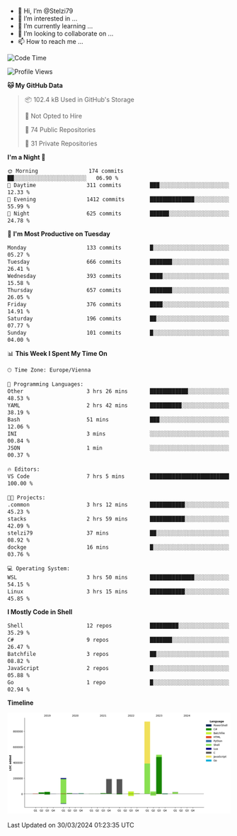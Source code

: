 - 👋 Hi, I’m @Stelzi79
- 👀 I’m interested in ...
- 🌱 I’m currently learning ...
- 💞️ I’m looking to collaborate on ...
- 📫 How to reach me ...

<!--START_SECTION:waka-->
![Code Time](http://img.shields.io/badge/Code%20Time-963%20hrs%2051%20mins-blue)

![Profile Views](http://img.shields.io/badge/Profile%20Views-0-blue)

**🐱 My GitHub Data** 

> 📦 102.4 kB Used in GitHub's Storage 
 > 
> 🚫 Not Opted to Hire
 > 
> 📜 74 Public Repositories 
 > 
> 🔑 31 Private Repositories 
 > 
**I'm a Night 🦉** 

```text
🌞 Morning                174 commits         ██░░░░░░░░░░░░░░░░░░░░░░░   06.90 % 
🌆 Daytime                311 commits         ███░░░░░░░░░░░░░░░░░░░░░░   12.33 % 
🌃 Evening                1412 commits        ██████████████░░░░░░░░░░░   55.99 % 
🌙 Night                  625 commits         ██████░░░░░░░░░░░░░░░░░░░   24.78 % 
```
📅 **I'm Most Productive on Tuesday** 

```text
Monday                   133 commits         █░░░░░░░░░░░░░░░░░░░░░░░░   05.27 % 
Tuesday                  666 commits         ███████░░░░░░░░░░░░░░░░░░   26.41 % 
Wednesday                393 commits         ████░░░░░░░░░░░░░░░░░░░░░   15.58 % 
Thursday                 657 commits         ███████░░░░░░░░░░░░░░░░░░   26.05 % 
Friday                   376 commits         ████░░░░░░░░░░░░░░░░░░░░░   14.91 % 
Saturday                 196 commits         ██░░░░░░░░░░░░░░░░░░░░░░░   07.77 % 
Sunday                   101 commits         █░░░░░░░░░░░░░░░░░░░░░░░░   04.00 % 
```


📊 **This Week I Spent My Time On** 

```text
🕑︎ Time Zone: Europe/Vienna

💬 Programming Languages: 
Other                    3 hrs 26 mins       ████████████░░░░░░░░░░░░░   48.53 % 
YAML                     2 hrs 42 mins       ██████████░░░░░░░░░░░░░░░   38.19 % 
Bash                     51 mins             ███░░░░░░░░░░░░░░░░░░░░░░   12.06 % 
INI                      3 mins              ░░░░░░░░░░░░░░░░░░░░░░░░░   00.84 % 
JSON                     1 min               ░░░░░░░░░░░░░░░░░░░░░░░░░   00.37 % 

🔥 Editors: 
VS Code                  7 hrs 5 mins        █████████████████████████   100.00 % 

🐱‍💻 Projects: 
.common                  3 hrs 12 mins       ███████████░░░░░░░░░░░░░░   45.23 % 
stacks                   2 hrs 59 mins       ███████████░░░░░░░░░░░░░░   42.09 % 
stelzi79                 37 mins             ██░░░░░░░░░░░░░░░░░░░░░░░   08.92 % 
dockge                   16 mins             █░░░░░░░░░░░░░░░░░░░░░░░░   03.76 % 

💻 Operating System: 
WSL                      3 hrs 50 mins       ██████████████░░░░░░░░░░░   54.15 % 
Linux                    3 hrs 15 mins       ███████████░░░░░░░░░░░░░░   45.85 % 
```

**I Mostly Code in Shell** 

```text
Shell                    12 repos            █████████░░░░░░░░░░░░░░░░   35.29 % 
C#                       9 repos             ███████░░░░░░░░░░░░░░░░░░   26.47 % 
Batchfile                3 repos             ██░░░░░░░░░░░░░░░░░░░░░░░   08.82 % 
JavaScript               2 repos             █░░░░░░░░░░░░░░░░░░░░░░░░   05.88 % 
Go                       1 repo              █░░░░░░░░░░░░░░░░░░░░░░░░   02.94 % 
```



**Timeline**

![Lines of Code chart](https://raw.githubusercontent.com/Stelzi79/Stelzi79/main/assets/bar_graph.png)


 Last Updated on 30/03/2024 01:23:35 UTC
<!--END_SECTION:waka-->

<!---
Stelzi79/Stelzi79 is a ✨ special ✨ repository because its `README.md` (this file) appears on your GitHub profile.
You can click the Preview link to take a look at your changes.
--->
